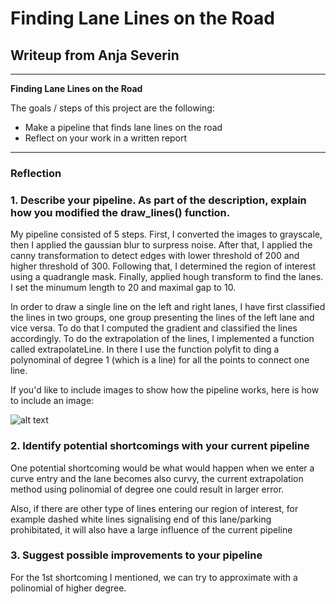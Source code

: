 # **Finding Lane Lines on the Road** 

## Writeup from Anja Severin

---

**Finding Lane Lines on the Road**

The goals / steps of this project are the following:
* Make a pipeline that finds lane lines on the road
* Reflect on your work in a written report


[//]: # (Image References)

[image1]: ./examples/grayscale.jpg "Grayscale"

---

### Reflection

### 1. Describe your pipeline. As part of the description, explain how you modified the draw_lines() function.

My pipeline consisted of 5 steps. First, I converted the images to grayscale, then I applied the gaussian blur to surpress noise. After that, I applied the canny transformation to detect edges with lower threshold of 200 and higher threshold of 300. Following that, I determined the region of interest using a quadrangle mask. Finally, applied hough transform to find the lanes. I set the minumum length to 20 and maximal gap to 10. 

In order to draw a single line on the left and right lanes, I have first classified the lines in two groups, one group presenting the lines of the left lane and vice versa. To do that I computed the gradient and classified the lines accordingly. To do the extrapolation of the lines, I implemented a function called extrapolateLine. In there I use the function polyfit to ding a polynominal of degree 1 (which is a line) for all the points to connect one line.


If you'd like to include images to show how the pipeline works, here is how to include an image: 

![alt text][image1]


### 2. Identify potential shortcomings with your current pipeline


One potential shortcoming would be what would happen when we enter a curve entry and the lane becomes also curvy, the current extrapolation method using polinomial of degree one could result in larger error.

Also, if there are other type of lines entering our region of interest, for example dashed white lines signalising end of this lane/parking prohibitated, it will also have a large influence of the current pipeline


### 3. Suggest possible improvements to your pipeline


For the 1st shortcoming I mentioned, we can try to approximate with a polinomial of higher degree.
